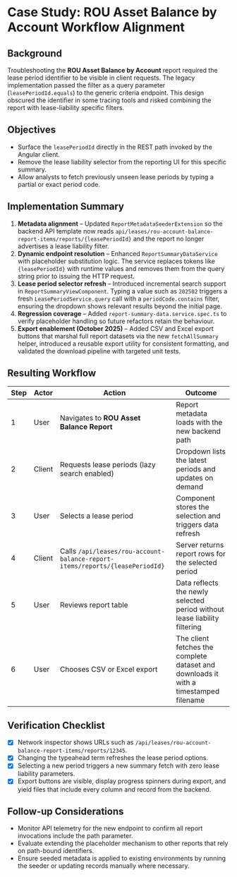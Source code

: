 # Case Study: ROU Asset Balance by Account Workflow Alignment

## Background
Troubleshooting the **ROU Asset Balance by Account** report required the lease period identifier to be visible in client requests. The legacy implementation passed the filter as a query parameter (`leasePeriodId.equals`) to the generic criteria endpoint. This design obscured the identifier in some tracing tools and risked combining the report with lease-liability specific filters.

## Objectives
* Surface the `leasePeriodId` directly in the REST path invoked by the Angular client.
* Remove the lease liability selector from the reporting UI for this specific summary.
* Allow analysts to fetch previously unseen lease periods by typing a partial or exact period code.

## Implementation Summary
1. **Metadata alignment** – Updated `ReportMetadataSeederExtension` so the backend API template now reads `api/leases/rou-account-balance-report-items/reports/{leasePeriodId}` and the report no longer advertises a lease liability filter.
2. **Dynamic endpoint resolution** – Enhanced `ReportSummaryDataService` with placeholder substitution logic. The service replaces tokens like `{leasePeriodId}` with runtime values and removes them from the query string prior to issuing the HTTP request.
3. **Lease period selector refresh** – Introduced incremental search support in `ReportSummaryViewComponent`. Typing a value such as `202502` triggers a fresh `LeasePeriodService.query` call with a `periodCode.contains` filter, ensuring the dropdown shows relevant results beyond the initial page.
4. **Regression coverage** – Added `report-summary-data.service.spec.ts` to verify placeholder handling so future refactors retain the behaviour.
5. **Export enablement (October 2025)** – Added CSV and Excel export buttons that marshal full report datasets via the new `fetchAllSummary` helper, introduced a reusable export utility for consistent formatting, and validated the download pipeline with targeted unit tests.

## Resulting Workflow
| Step | Actor | Action | Outcome |
| --- | --- | --- | --- |
| 1 | User | Navigates to **ROU Asset Balance Report** | Report metadata loads with the new backend path |
| 2 | Client | Requests lease periods (lazy search enabled) | Dropdown lists the latest periods and updates on demand |
| 3 | User | Selects a lease period | Component stores the selection and triggers data refresh |
| 4 | Client | Calls `/api/leases/rou-account-balance-report-items/reports/{leasePeriodId}` | Server returns report rows for the selected period |
| 5 | User | Reviews report table | Data reflects the newly selected period without lease liability filtering |
| 6 | User | Chooses CSV or Excel export | The client fetches the complete dataset and downloads it with a timestamped filename |

## Verification Checklist
- [x] Network inspector shows URLs such as `/api/leases/rou-account-balance-report-items/reports/12345`.
- [x] Changing the typeahead term refreshes the lease period options.
- [x] Selecting a new period triggers a new summary fetch with zero lease liability parameters.
- [x] Export buttons are visible, display progress spinners during export, and yield files that include every column and record from the backend.

## Follow-up Considerations
* Monitor API telemetry for the new endpoint to confirm all report invocations include the path parameter.
* Evaluate extending the placeholder mechanism to other reports that rely on path-bound identifiers.
* Ensure seeded metadata is applied to existing environments by running the seeder or updating records manually where necessary.

